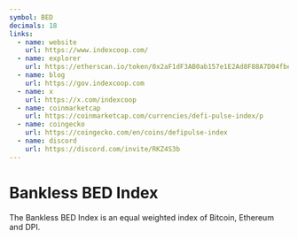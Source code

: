 ```yaml
---
symbol: BED
decimals: 18
links:
  - name: website
    url: https://www.indexcoop.com/
  - name: explorer
    url: https://etherscan.io/token/0x2aF1dF3AB0ab157e1E2Ad8F88A7D04fbea0c7dc6
  - name: blog
    url: https://gov.indexcoop.com
  - name: x
    url: https://x.com/indexcoop
  - name: coinmarketcap
    url: https://coinmarketcap.com/currencies/defi-pulse-index/p
  - name: coingecko
    url: https://coingecko.com/en/coins/defipulse-index
  - name: discord
    url: https://discord.com/invite/RKZ4S3b
---
```


# Bankless BED Index

The Bankless BED Index is an equal weighted index of Bitcoin, Ethereum and DPI.
